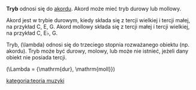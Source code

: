 **Tryb** odnosi się do [akordu](akord "wikilink"). Akord może mieć tryb
durowy lub mollowy.

Akord jest w trybie durowym, kiedy składa się z tercji wielkiej i tercji
małej, na przykład C, E, G. Akord mollowy składa się z tercji małej i
tercji wielkiej, na przykład C, E♭, G.

Tryb, \(\lambda\) odnosi się do trzeciego stopnia rozważanego obiektu
(np. akordu). Tryb może być durowy, molowy, lub może nie istnieć, jeżeli
dany obiekt nie posiada tercji.

\(\Lambda = \{\mathrm{dur}, \mathrm{moll}\}\)

[kategoria:teoria muzyki](kategoria:teoria_muzyki "wikilink")